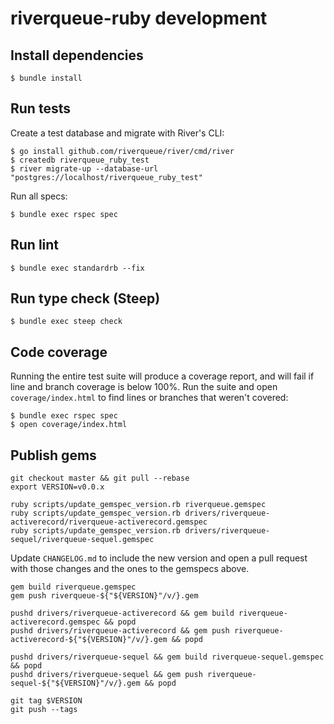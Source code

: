# riverqueue-ruby development

## Install dependencies

```shell
$ bundle install
```
## Run tests

Create a test database and migrate with River's CLI:

```shell
$ go install github.com/riverqueue/river/cmd/river
$ createdb riverqueue_ruby_test
$ river migrate-up --database-url "postgres://localhost/riverqueue_ruby_test"
```

Run all specs:

```shell
$ bundle exec rspec spec
```

## Run lint

```shell
$ bundle exec standardrb --fix
```

## Run type check (Steep)

```shell
$ bundle exec steep check
```

## Code coverage

Running the entire test suite will produce a coverage report, and will fail if line and branch coverage is below 100%. Run the suite and open `coverage/index.html` to find lines or branches that weren't covered:

```shell
$ bundle exec rspec spec
$ open coverage/index.html
```

## Publish gems

```shell
git checkout master && git pull --rebase
export VERSION=v0.0.x

ruby scripts/update_gemspec_version.rb riverqueue.gemspec
ruby scripts/update_gemspec_version.rb drivers/riverqueue-activerecord/riverqueue-activerecord.gemspec
ruby scripts/update_gemspec_version.rb drivers/riverqueue-sequel/riverqueue-sequel.gemspec
```

Update `CHANGELOG.md` to include the new version and open a pull request with those changes and the ones to the gemspecs above.

```shell
gem build riverqueue.gemspec
gem push riverqueue-${"${VERSION}"/v/}.gem

pushd drivers/riverqueue-activerecord && gem build riverqueue-activerecord.gemspec && popd
pushd drivers/riverqueue-activerecord && gem push riverqueue-activerecord-${"${VERSION}"/v/}.gem && popd

pushd drivers/riverqueue-sequel && gem build riverqueue-sequel.gemspec && popd
pushd drivers/riverqueue-sequel && gem push riverqueue-sequel-${"${VERSION}"/v/}.gem && popd

git tag $VERSION
git push --tags
```
